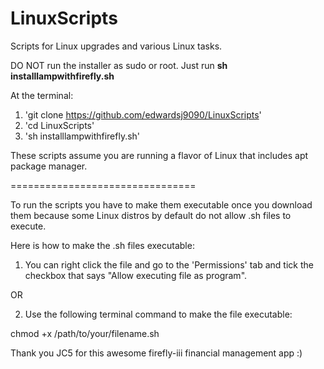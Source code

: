 # LinuxScripts
Scripts for Linux upgrades and various Linux tasks.

DO NOT run the installer as sudo or root.  Just run **sh installlampwithfirefly.sh**

At the terminal:
  1. 'git clone https://github.com/edwardsj9090/LinuxScripts'
  2. 'cd LinuxScripts'
  3. 'sh installlampwithfirefly.sh'

These scripts assume you are running a flavor of Linux that includes apt package manager.

================================

To run the scripts you have to make them executable once you download them because some Linux distros by default do not allow .sh files to execute.

Here is how to make the .sh files executable:

1. You can right click the file and go to the 'Permissions' tab and tick the checkbox that says "Allow executing file as program".

OR

2. Use the following terminal command to make the file executable:

chmod +x /path/to/your/filename.sh

Thank you JC5 for this awesome firefly-iii financial management app :)
